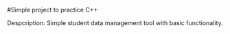 #Simple project to practice C++

Despcription:
Simple student data management tool with basic functionality.

